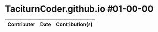 # TaciturnCoder.github.io #01-00-00

| Contributer | Date | Contribution(s) |
|---|---|---|

[USER_TaciturnCoder]: https://github.com/taciturnCoder
[USER_DwijBavisi]: https://github.com/DwijBavisi
